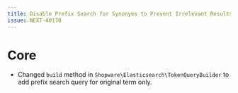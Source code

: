 ```yaml
---
title: Disable Prefix Search for Synonyms to Prevent Irrelevant Results
issue: NEXT-40170
---
```

# Core
* Changed `build` method in `Shopware\Elasticsearch\TokenQueryBuilder` to add prefix search query for original term only.
